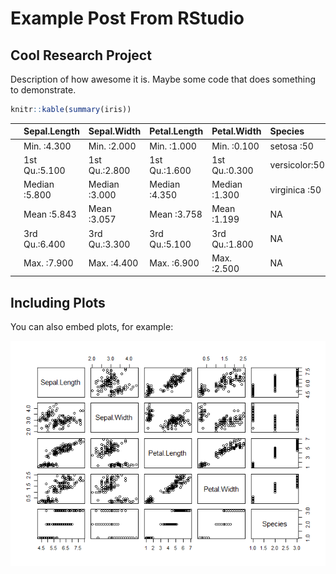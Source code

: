 Example Post From RStudio
================

## Cool Research Project

Description of how awesome it is. Maybe some code that does something to
demonstrate.

``` r
knitr::kable(summary(iris))
```

|     | Sepal.Length  | Sepal.Width   | Petal.Length  | Petal.Width   | Species       |
|:----|:--------------|:--------------|:--------------|:--------------|:--------------|
|     | Min. :4.300   | Min. :2.000   | Min. :1.000   | Min. :0.100   | setosa :50    |
|     | 1st Qu.:5.100 | 1st Qu.:2.800 | 1st Qu.:1.600 | 1st Qu.:0.300 | versicolor:50 |
|     | Median :5.800 | Median :3.000 | Median :4.350 | Median :1.300 | virginica :50 |
|     | Mean :5.843   | Mean :3.057   | Mean :3.758   | Mean :1.199   | NA            |
|     | 3rd Qu.:6.400 | 3rd Qu.:3.300 | 3rd Qu.:5.100 | 3rd Qu.:1.800 | NA            |
|     | Max. :7.900   | Max. :4.400   | Max. :6.900   | Max. :2.500   | NA            |

## Including Plots

You can also embed plots, for example:

<img src="../img/Example-Post-From-RStudiopressure-1.png" width="550px" />
